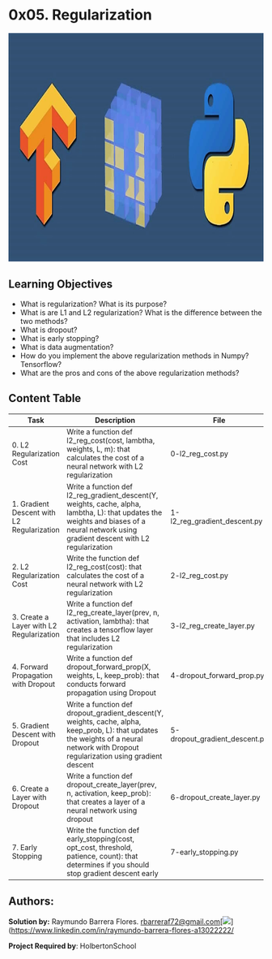 # 0x05. Regularization #

<img src="https://github.com/RayBar72/holbertonschool-machine_learning/blob/master/image.png" width="1000" height="450">

## Learning Objectives ##

- What is regularization? What is its purpose?
- What is are L1 and L2 regularization? What is the difference between the two methods?
- What is dropout?
- What is early stopping?
- What is data augmentation?
- How do you implement the above regularization methods in Numpy? Tensorflow?
- What are the pros and cons of the above regularization methods?

## Content Table ##

| Task | Description | File |
| ----------- | ----------- | ----------- |
| 0. L2 Regularization Cost | Write a function def l2_reg_cost(cost, lambtha, weights, L, m): that calculates the cost of a neural network with L2 regularization | 0-l2_reg_cost.py |
| 1. Gradient Descent with L2 Regularization | Write a function def l2_reg_gradient_descent(Y, weights, cache, alpha, lambtha, L): that updates the weights and biases of a neural network using gradient descent with L2 regularization | 1-l2_reg_gradient_descent.py |
| 2. L2 Regularization Cost | Write the function def l2_reg_cost(cost): that calculates the cost of a neural network with L2 regularization | 2-l2_reg_cost.py |
| 3. Create a Layer with L2 Regularization | Write a function def l2_reg_create_layer(prev, n, activation, lambtha): that creates a tensorflow layer that includes L2 regularization | 3-l2_reg_create_layer.py |
| 4. Forward Propagation with Dropout | Write a function def dropout_forward_prop(X, weights, L, keep_prob): that conducts forward propagation using Dropout | 4-dropout_forward_prop.py |
| 5. Gradient Descent with Dropout | Write a function def dropout_gradient_descent(Y, weights, cache, alpha, keep_prob, L): that updates the weights of a neural network with Dropout regularization using gradient descent | 5-dropout_gradient_descent.py |
| 6. Create a Layer with Dropout | Write a function def dropout_create_layer(prev, n, activation, keep_prob): that creates a layer of a neural network using dropout | 6-dropout_create_layer.py |
| 7. Early Stopping | Write the function def early_stopping(cost, opt_cost, threshold, patience, count): that determines if you should stop gradient descent early | 7-early_stopping.py |

## Authors: ##

**Solution by:** Raymundo Barrera Flores. [rbarreraf72@gmail.com](rbarreraf72@gmail.com)[<img src="https://img.shields.io/badge/linkedin-%230077B5.svg?&style=for-the-badge&logo=linkedin&logoColor=white"/>](https://www.linkedin.com/in/raymundo-barrera-flores-a13022222/


**Project Required by**: HolbertonSchool
